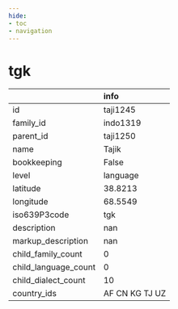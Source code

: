 ```yaml
---
hide:
- toc
- navigation
---
```

# tgk
|                      | info           |
|:---------------------|:---------------|
| id                   | taji1245       |
| family_id            | indo1319       |
| parent_id            | taji1250       |
| name                 | Tajik          |
| bookkeeping          | False          |
| level                | language       |
| latitude             | 38.8213        |
| longitude            | 68.5549        |
| iso639P3code         | tgk            |
| description          | nan            |
| markup_description   | nan            |
| child_family_count   | 0              |
| child_language_count | 0              |
| child_dialect_count  | 10             |
| country_ids          | AF CN KG TJ UZ |